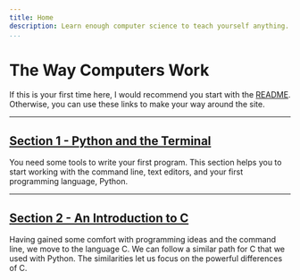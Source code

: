 ```yaml
---
title: Home
description: Learn enough computer science to teach yourself anything.
...
```


# The Way Computers Work

If this is your first time here, I would recommend you start with the
[README](README.html). Otherwise, you can use these links to make your way
around the site.

<hr>

## [Section 1 - Python and the Terminal](Section1/index.html)

You need some tools to write your first program. This section helps you to start
working with the command line, text editors, and your first programming
language, Python.

<hr>

## [Section 2 - An Introduction to C](Section2/index.html)

Having gained some comfort with programming ideas and the command line, we move
to the language C. We can follow a similar path for C that we used with Python.
The similarities let us focus on the powerful differences of C.
